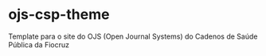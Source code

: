 # ojs-csp-theme

Template para o site do OJS (Open Journal Systems) do Cadenos de Saúde Pública da Fiocruz
